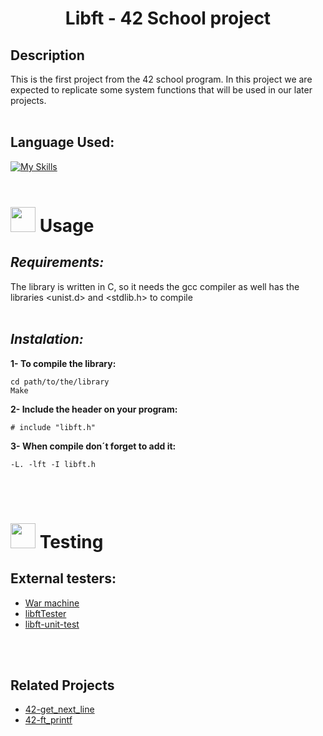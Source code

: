 # <center>Libft - 42 School project</center>
## Description
This is the first project from the 42 school program.
In this project we are expected to replicate some system functions that will be used in our later projects.
<br>
<br>
## Language Used:
[![My Skills](https://skills.thijs.gg/icons?i=c)](https://skills.thijs.gg)
<br>
<br>


# <img src="https://cdn-icons-png.flaticon.com/128/627/627495.png" data-canonical-src="https://gyazo.com/eb5c5741b6a9a16c692170a41a49c858.png" width="40" height="40" /> Usage

## *Requirements:*

The library is written in C, so it needs the gcc compiler as well has the libraries <unist.d> and <stdlib.h> to compile
<br>
<br>
## *Instalation:*

**1- To compile the library:**

    cd path/to/the/library
    Make

**2- Include the header on your program:**

    # include "libft.h"

**3- When compile don´t forget to add it:**

    -L. -lft -I libft.h

<br><br>

# <img src="https://cdn-icons-png.flaticon.com/128/3281/3281329.png" data-canonical-src="https://gyazo.com/eb5c5741b6a9a16c692170a41a49c858.png" width="40" height="40" /> Testing

## **External testers:**

+ [War machine](https://github.com/0x050f/libft-war-machine)
+ [libftTester](https://github.com/Tripouille/libftTester)
+ [libft-unit-test](https://github.com/alelievr/libft-unit-test)

<br><br>

## Related Projects

+ [42-get_next_line](https://github.com/affmde/42-get_next_line)
+ [42-ft_printf](https://github.com/affmde/42-ft_printf)

